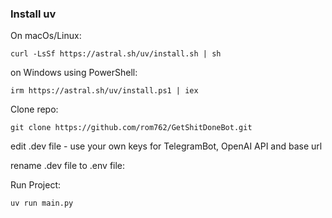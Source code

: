 ### Install uv

On macOs/Linux:
```
curl -LsSf https://astral.sh/uv/install.sh | sh
```

on Windows using PowerShell:
```
irm https://astral.sh/uv/install.ps1 | iex
```

Clone repo:

```
git clone https://github.com/rom762/GetShitDoneBot.git
```

edit .dev file - use your own keys for TelegramBot, OpenAI API and base url

rename .dev file to .env file:

Run Project:
```
uv run main.py
```
